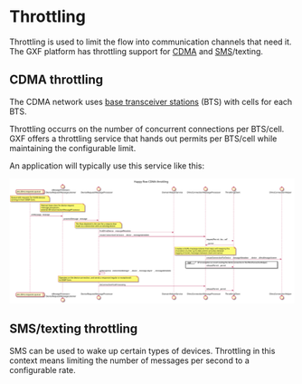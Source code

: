 # Throttling

Throttling is used to limit the flow into communication channels that need it. The GXF platform has throttling support for [CDMA](https://en.wikipedia.org/wiki/Code-division_multiple_access) and [SMS](https://en.wikipedia.org/wiki/SMS)/texting.

## CDMA throttling
The CDMA network uses [base transceiver stations](https://en.wikipedia.org/wiki/Base_transceiver_station) (BTS) with cells for each BTS.

Throttling occurrs on the number of concurrent connections per BTS/cell. GXF offers a throttling service that hands out permits per BTS/cell while maintaining the configurable limit.

An application will typically use this service like this:

![Sequence diagram CDMA throttling](../.gitbook/assets/CDMA_throttling.svg)

## SMS/texting throttling
SMS can be used to wake up certain types of devices. Throttling in this context means limiting the number of messages per second to a configurable rate.


